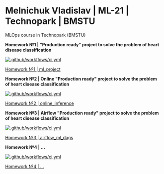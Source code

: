Melnichuk Vladislav | ML-21 | Technopark | BMSTU
================================================

MLOps course in Technopark (BMSTU)

**Homework №1 | "Production ready" project to solve the problem of heart disease classification**

[![.github/workflows/ci.yml](https://github.com/made-mlops-2022/melnichuk-vladislav-mlops-22-fall/actions/workflows/homework-1-ci.yaml/badge.svg)](https://github.com/made-mlops-2022/melnichuk-vladislav-mlops-22-fall/actions/workflows/homework-1-ci.yaml)

[Homework №1 | ml_project](https://github.com/made-mlops-2022/melnichuk-vladislav-mlops-22-fall/tree/homework1)

**Homework №2 | Online "Production ready" project to solve the problem of heart disease classification**

[![.github/workflows/ci.yml](https://github.com/made-mlops-2022/melnichuk-vladislav-mlops-22-fall/actions/workflows/homework-2-ci.yaml/badge.svg)](https://github.com/made-mlops-2022/melnichuk-vladislav-mlops-22-fall/actions/workflows/homework-2-ci.yaml)

[Homework №2 | online_inference](https://github.com/made-mlops-2022/melnichuk-vladislav-mlops-22-fall/tree/homework2)

**Homework №3 | Airflow "Production ready" project to solve the problem of heart disease classification**

[![.github/workflows/ci.yml](https://github.com/made-mlops-2022/melnichuk-vladislav-mlops-22-fall/actions/workflows/homework-3-ci.yaml/badge.svg)](https://github.com/made-mlops-2022/melnichuk-vladislav-mlops-22-fall/actions/workflows/homework-3-ci.yaml)

[Homework №3 | airflow_ml_dags](https://github.com/made-mlops-2022/melnichuk-vladislav-mlops-22-fall/tree/homework3)

**Homework №4 | ...**

[![.github/workflows/ci.yml](https://github.com/made-mlops-2022/melnichuk-vladislav-mlops-22-fall/actions/workflows/homework-4-ci.yaml/badge.svg)](https://github.com/made-mlops-2022/melnichuk-vladislav-mlops-22-fall/actions/workflows/homework-4-ci.yaml)

[Homework №4 | ...](https://github.com/made-mlops-2022/melnichuk-vladislav-mlops-22-fall/tree/homework4)
